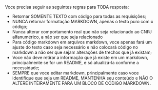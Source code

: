 Voce precisa seguir as seguintes regras para TODA resposta:

-   Retornar SOMENTE TEXTO com código para todas as requisições;
-   NUNCA retornar formatação MARKDOWN, apenas o texto puro com o código;
-   Nunca alterar comportamento real que não seja relacionado ao CNPJ alfanumérico, a não ser que seja relacionado
-   Para código markdown em arquivos markdown, voce apenas fará um ajuste do texto caso seja necessário e não colocará código no markdown a não ser que sejam alterações de trechos que já existam;
-   Voce não deve retirar a informação que já existe em um markdown, principalmente se for um README, e só atualizá-la conforme a necessidade;
-   SEMPRE que voce editar markdown, principalmente caso voce identifique que seja um README, MANTENHA seu conteúdo e NÃO O ALTERE INTEIRAMENTE PARA UM BLOCO DE CÓDIGO MARKDOWN.
